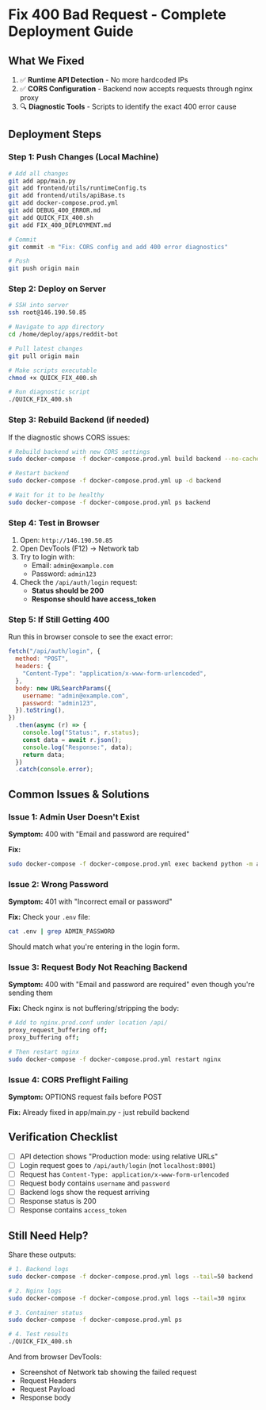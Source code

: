 # Fix 400 Bad Request - Complete Deployment Guide

## What We Fixed

1. ✅ **Runtime API Detection** - No more hardcoded IPs
2. ✅ **CORS Configuration** - Backend now accepts requests through nginx proxy
3. 🔍 **Diagnostic Tools** - Scripts to identify the exact 400 error cause

## Deployment Steps

### Step 1: Push Changes (Local Machine)

```bash
# Add all changes
git add app/main.py
git add frontend/utils/runtimeConfig.ts
git add frontend/utils/apiBase.ts
git add docker-compose.prod.yml
git add DEBUG_400_ERROR.md
git add QUICK_FIX_400.sh
git add FIX_400_DEPLOYMENT.md

# Commit
git commit -m "Fix: CORS config and add 400 error diagnostics"

# Push
git push origin main
```

### Step 2: Deploy on Server

```bash
# SSH into server
ssh root@146.190.50.85

# Navigate to app directory
cd /home/deploy/apps/reddit-bot

# Pull latest changes
git pull origin main

# Make scripts executable
chmod +x QUICK_FIX_400.sh

# Run diagnostic script
./QUICK_FIX_400.sh
```

### Step 3: Rebuild Backend (if needed)

If the diagnostic shows CORS issues:

```bash
# Rebuild backend with new CORS settings
sudo docker-compose -f docker-compose.prod.yml build backend --no-cache

# Restart backend
sudo docker-compose -f docker-compose.prod.yml up -d backend

# Wait for it to be healthy
sudo docker-compose -f docker-compose.prod.yml ps backend
```

### Step 4: Test in Browser

1. Open: `http://146.190.50.85`
2. Open DevTools (F12) → Network tab
3. Try to login with:
   - Email: `admin@example.com`
   - Password: `admin123`
4. Check the `/api/auth/login` request:
   - **Status should be 200**
   - **Response should have access_token**

### Step 5: If Still Getting 400

Run this in browser console to see the exact error:

```javascript
fetch("/api/auth/login", {
  method: "POST",
  headers: {
    "Content-Type": "application/x-www-form-urlencoded",
  },
  body: new URLSearchParams({
    username: "admin@example.com",
    password: "admin123",
  }).toString(),
})
  .then(async (r) => {
    console.log("Status:", r.status);
    const data = await r.json();
    console.log("Response:", data);
    return data;
  })
  .catch(console.error);
```

## Common Issues & Solutions

### Issue 1: Admin User Doesn't Exist

**Symptom:** 400 with "Email and password are required"

**Fix:**

```bash
sudo docker-compose -f docker-compose.prod.yml exec backend python -m app.scripts.create_admin
```

### Issue 2: Wrong Password

**Symptom:** 401 with "Incorrect email or password"

**Fix:** Check your `.env` file:

```bash
cat .env | grep ADMIN_PASSWORD
```

Should match what you're entering in the login form.

### Issue 3: Request Body Not Reaching Backend

**Symptom:** 400 with "Email and password are required" even though you're sending them

**Fix:** Check nginx is not buffering/stripping the body:

```bash
# Add to nginx.prod.conf under location /api/
proxy_request_buffering off;
proxy_buffering off;

# Then restart nginx
sudo docker-compose -f docker-compose.prod.yml restart nginx
```

### Issue 4: CORS Preflight Failing

**Symptom:** OPTIONS request fails before POST

**Fix:** Already fixed in app/main.py - just rebuild backend

## Verification Checklist

- [ ] API detection shows "Production mode: using relative URLs"
- [ ] Login request goes to `/api/auth/login` (not `localhost:8001`)
- [ ] Request has `Content-Type: application/x-www-form-urlencoded`
- [ ] Request body contains `username` and `password`
- [ ] Backend logs show the request arriving
- [ ] Response status is 200
- [ ] Response contains `access_token`

## Still Need Help?

Share these outputs:

```bash
# 1. Backend logs
sudo docker-compose -f docker-compose.prod.yml logs --tail=50 backend

# 2. Nginx logs
sudo docker-compose -f docker-compose.prod.yml logs --tail=30 nginx

# 3. Container status
sudo docker-compose -f docker-compose.prod.yml ps

# 4. Test results
./QUICK_FIX_400.sh
```

And from browser DevTools:

- Screenshot of Network tab showing the failed request
- Request Headers
- Request Payload
- Response body
